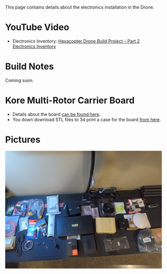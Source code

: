 This page contains details about the electronics installation in the Drone.


# YouTube Video
- Electronics Inventory: [Hexacopter Drone Build Project – Part 2 Electronics Inventory](https://www.youtube.com/watch?v=9nkmOGkzU3E)
 
# Build Notes
Coming soon.

# Kore Multi-Rotor Carrier Board
- Details about the board [can be found here](https://docs.spektreworks.com/carrier_board_v1_3_1/).
- You down download STL files to 3d print a case for the board [from here](https://www.spektreworks.com/products/multi-rotor-pixhawk21-carrier-board).

# Pictures
![Parts](./images/electronic-parts1.jpg)